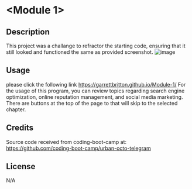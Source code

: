 # <Module 1>

## Description
This project was a challange to refractor the starting code, ensuring that it still looked and functioned the same as provided screenshot.
![image](https://github.com/GarrettBritton/Module-1/assets/147960154/d861d5e8-bd0d-46d3-ae3a-809a9687d168)


## Usage
please click the following link https://garrettbritton.github.io/Module-1/
For the usage of this program, you can review topics regarding search engine optimization, online reputation management, and social media marketing. There are buttons at the top of the page to that will skip to the selected chapter.

## Credits
Source code received from coding-boot-camp at: 
https://github.com/coding-boot-camp/urban-octo-telegram

## License
N/A


